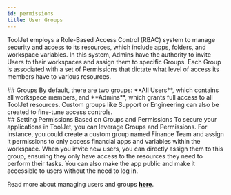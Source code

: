 ```yaml
---
id: permissions
title: User Groups
---
```


ToolJet employs a Role-Based Access Control (RBAC) system to manage security and access to its resources, which include apps, folders, and workspace variables. In this system, Admins have the authority to invite Users to their workspaces and assign them to specific Groups. Each Group is associated with a set of Permissions that dictate what level of access its members have to various resources. 

<div>
## Groups
By default, there are two groups: **All Users**, which contains all workspace members, and **Admins**, which grants full access to all ToolJet resources. Custom groups like Support or Engineering can also be created to fine-tune access controls.


</div>

<div>
## Setting Permissions Based on Groups and Permissions
To secure your applications in ToolJet, you can leverage Groups and Permissions. For instance, you could create a custom group named Finance Team and assign it permissions to only access financial apps and variables within the workspace. When you invite new users, you can directly assign them to this group, ensuring they only have access to the resources they need to perform their tasks. You can also make the app public and make it accessible to users without the need to log in.

</div>

Read more about managing users and groups **[here](/docs/tutorial/manage-users-groups/)**.